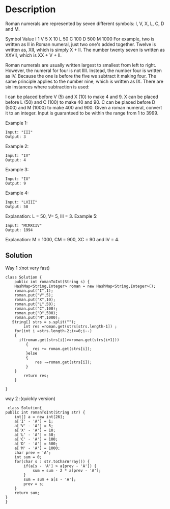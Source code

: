 # Description
Roman numerals are represented by seven different symbols: I, V, X, L, C, D and M.

Symbol       Value
I             1
V             5
X             10
L             50
C             100
D             500
M             1000
For example, two is written as II in Roman numeral, just two one's added together. Twelve is written as, XII, which is simply X + II. The number twenty seven is written as XXVII, which is XX + V + II.

Roman numerals are usually written largest to smallest from left to right. However, the numeral for four is not IIII. Instead, the number four is written as IV. Because the one is before the five we subtract it making four. The same principle applies to the number nine, which is written as IX. There are six instances where subtraction is used:

I can be placed before V (5) and X (10) to make 4 and 9. 
X can be placed before L (50) and C (100) to make 40 and 90. 
C can be placed before D (500) and M (1000) to make 400 and 900.
Given a roman numeral, convert it to an integer. Input is guaranteed to be within the range from 1 to 3999.

Example 1:
```
Input: "III"
Output: 3
```
Example 2:
```
Input: "IV"
Output: 4
```
Example 3:
```
Input: "IX"
Output: 9
```
Example 4:
```
Input: "LVIII"
Output: 58
```
Explanation: L = 50, V= 5, III = 3.
Example 5:

```
Input: "MCMXCIV"
Output: 1994
```
Explanation: M = 1000, CM = 900, XC = 90 and IV = 4.

## Solution
Way 1 :(not very fast)
```
class Solution {
    public int romanToInt(String s) {
    HashMap<String,Integer> roman = new HashMap<String,Integer>();
    roman.put("I",1);
    roman.put("V",5);
    roman.put("X",10);
    roman.put("L",50);
    roman.put("C",100);
    roman.put("D",500);
    roman.put("M",1000); 
   String[] strs = s.split(""); 
        int res =roman.get(strs[strs.length-1]) ;
    for(int i =strs.length-2;i>=0;i--)
    {
      if(roman.get(strs[i])>=roman.get(strs[i+1]))
         {
            res += roman.get(strs[i]);
         }else
         {
             res -=roman.get(strs[i]);
         }
    }
        return res;
    }
    
}
```

way 2 :(quickly version)
```
 class Solution{
public int romanToInt(String str) {
    int[] a = new int[26];
    a['I' - 'A'] = 1;
    a['V' - 'A'] = 5;
    a['X' - 'A'] = 10;
    a['L' - 'A'] = 50;
    a['C' - 'A'] = 100;
    a['D' - 'A'] = 500;
    a['M' - 'A'] = 1000;
    char prev = 'A';
    int sum = 0;
    for(char s : str.toCharArray()) {
        if(a[s - 'A'] > a[prev - 'A']) {
            sum = sum - 2 * a[prev - 'A'];
        }
        sum = sum + a[s - 'A'];
        prev = s;
    }
    return sum;
}
}
```

